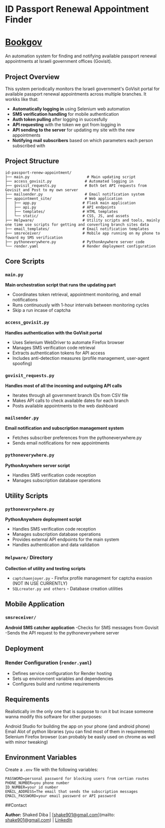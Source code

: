 # ID Passport Renewal Appointment Finder

# [Bookgov](https://Bookgov.onrender.com/)

An automation system for finding and notifying available passport renewal appointments at Israeli government offices (Govisit). 

## Project Overview

This system periodically monitors the Israeli government's GoVisit portal for available passport renewal appointments across multiple branches. It workks like that:

- **Automatically logging in** using Selenium web automation
- **SMS verification handling** for mobile authentication
- **Auth token pulling** after logging in succesfully
- **API requesting** with the token we got from logging in
- **API sending to the server** for updating my site with the new appointments
- **Notifying mail subscribers** based on which parameters each person subscribed with

## Project Structure

```
id-passport-renew-appointment/
├── main.py                          # Main updating script
├── access_govisit.py               # Automated logging in
├── govisit_requests.py             # Both Get API requests from Govisit and Post to my own server
├── mailsender.py                   # Email notification system
├── appointment_site/               # Web application
│   ├── app.py                     # Flask main application
│   ├── api.py                     # API endpoints
│   ├── templates/                 # HTML templates
│   └── static/                    # CSS, JS, and assets
├── Helpware/                      # Utility scripts and tools, mainly one time use scripts for getting and converting branch sites data
├── email_templates/               # Email notification templates
├── smsreceiver/                   # Mobile app running on my phone to foward my SMS verification
├── pythoneverywhere.py            # PythonAnywhere server code
└── render.yaml                    # Render deployment configuration
```

## Core Scripts

### `main.py`
**Main orchestration script that runs the updating part**
- Coordinates token retrieval, appointment monitoring, and email notifications
- Runs continuously with 1-hour intervals between monitoring cycles
- Skip a run incase of captcha

### `access_govisit.py`
**Handles authentication with the GoVisit portal**
- Uses Selenium WebDriver to automate Firefox browser
- Manages SMS verification code retrieval
- Extracts authentication tokens for API access
- Includes anti-detection measures (profile management, user-agent spoofing)

### `govisit_requests.py`
**Handles most of all the incoming and outgoing API calls**
- Iterates through all government branch IDs from CSV file
- Makes API calls to check available dates for each branch
- Posts available appointments to the web dashboard

### `mailsender.py`
**Email notification and subscription management system**
- Fetches subscriber preferences from the pythoneverywhere.py
- Sends email notifications for new appointments

### `pythoneverywhere.py`
**PythonAnywhere server script**
- Handles SMS verification code reception
- Manages subscription database operations


## Utility Scripts



### `pythoneverywhere.py`
**PythonAnywhere deployment script**
- Handles SMS verification code reception
- Manages subscription database operations
- Provides external API endpoints for the main system
- Handles authentication and data validation

### `Helpware/` Directory
**Collection of utility and testing scripts**
- `captchaenjoyer.py` - Firefox profile management for captcha evasion (NOT IN USE CURRENTLY)
- `SQLcreater.py and others` - Database creation utilities

## Mobile Application

### `smsreceiver/`
**Android SMS catcher application**
-Checks for SMS messages from Govisit
-Sends the API request to the pythoneverywhere server

## Deployment

### Render Configuration (`render.yaml`)
- Defines service configuration for Render hosting
- Sets up environment variables and dependencies
- Configures build and runtime requirements

## Requirements

Realistically im the only one that is suppose to run it but incase someone wanna modify this software for other purposes:

Android Studio for building the app on your phone (and android phone)
Email
Alot of python libraries (you can find most of them in requirements)
Selenium
Firefox browser (can probably be easily used on chrome as well with minor tweaking) 

## Environment Variables

Create a `.env` file with the following variables:
```env
PASSWORD=personal password for blocking users from certian routes
PHONE_NUMBER=you phone number
ID_NUMBER=your id number
EMAIL_ADDRESS=The email that sends the subscription messages
EMAIL_PASSWORD=your email password or API password 
``` 

##Contact

**Author:** Shaked Diba | [shake901@gmail.com](mailto: shake901@gmail.com) | [LinkedIn](https://www.linkedin.com/in/shaked-diba-8a843b2a3/)


 
